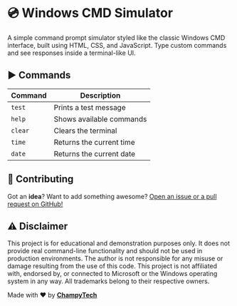 # 💿 Windows CMD Simulator

A simple command prompt simulator styled like the classic Windows CMD interface, built using HTML, CSS, and JavaScript. Type custom commands and see responses inside a terminal-like UI.

## ▶️ Commands

| Command | Description              |
| ------- | ------------------------ |
| `test`  | Prints a test message    |
| `help`  | Shows available commands |
| `clear` | Clears the terminal      |
| `time`  | Returns the current time |
| `date`  | Returns the current date |

## 🙏 Contributing

Got an <b>idea</b>? Want to add something awesome? <a href="." target="_blank">Open an issue or a pull request on GitHub!</a>

## ⚠️ Disclaimer

This project is for educational and demonstration purposes only. It does not provide real command-line functionality and should not be used in production environments. The author is not responsible for any misuse or damage resulting from the use of this code. This project is not affiliated with, endorsed by, or connected to Microsoft or the Windows operating system in any way. All trademarks belong to their respective owners.

Made with ❤️ by <b><a href="https://github.com/ChampyTech" target="_blank">ChampyTech</a></b>
